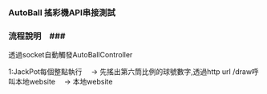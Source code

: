 ### AutoBall 搖彩機API串接測試


### 流程說明　###
透過socket自動觸發AutoBallController

1:JackPot每個整點執行
　-> 先搖出第六筒比例的球號數字,透過http url /draw呼叫本地website
　-> 本地website
